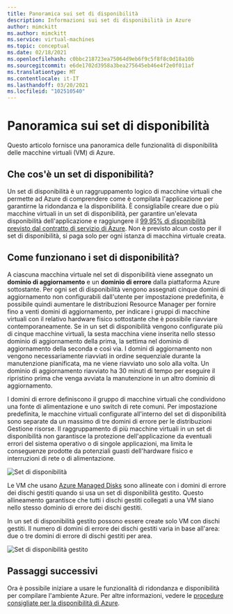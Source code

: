 ```yaml
---
title: Panoramica sui set di disponibilità
description: Informazioni sui set di disponibilità in Azure
author: mimckitt
ms.author: mimckitt
ms.service: virtual-machines
ms.topic: conceptual
ms.date: 02/18/2021
ms.openlocfilehash: c0bbc218723ea75064d9eb6f9c5f8f8c0d18a10b
ms.sourcegitcommit: e6de1702d3958a3bea275645eb46e4f2e0f011af
ms.translationtype: MT
ms.contentlocale: it-IT
ms.lasthandoff: 03/20/2021
ms.locfileid: "102510540"
---
```

# <a name="availability-sets-overview"></a>Panoramica sui set di disponibilità

Questo articolo fornisce una panoramica delle funzionalità di disponibilità delle macchine virtuali (VM) di Azure.

## <a name="what-is-an-availability-set"></a>Che cos'è un set di disponibilità? 

Un set di disponibilità è un raggruppamento logico di macchine virtuali che permette ad Azure di comprendere come è compilata l'applicazione per garantirne la ridondanza e la disponibilità. È consigliabile creare due o più macchine virtuali in un set di disponibilità, per garantire un'elevata disponibilità dell'applicazione e raggiungere il [99,95% di disponibilità previsto dal contratto di servizio di Azure](https://azure.microsoft.com/support/legal/sla/virtual-machines/). Non è previsto alcun costo per il set di disponibilità, si paga solo per ogni istanza di macchina virtuale creata.

## <a name="how-do-availability-sets-work"></a>Come funzionano i set di disponibilità?
A ciascuna macchina virtuale nel set di disponibilità viene assegnato un **dominio di aggiornamento** e un **dominio di errore** dalla piattaforma Azure sottostante. Per ogni set di disponibilità vengono assegnati cinque domini di aggiornamento non configurabili dall'utente per impostazione predefinita, è possibile quindi aumentare le distribuzioni Resource Manager per fornire fino a venti domini di aggiornamento, per indicare i gruppi di macchine virtuali con il relativo hardware fisico sottostante che è possibile riavviare contemporaneamente. Se in un set di disponibilità vengono configurate più di cinque macchine virtuali, la sesta macchina viene inserita nello stesso dominio di aggiornamento della prima, la settima nel dominio di aggiornamento della seconda e così via. I domini di aggiornamento non vengono necessariamente riavviati in ordine sequenziale durante la manutenzione pianificata, ma ne viene riavviato uno solo alla volta. Un dominio di aggiornamento riavviato ha 30 minuti di tempo per eseguire il ripristino prima che venga avviata la manutenzione in un altro dominio di aggiornamento.

I domini di errore definiscono il gruppo di macchine virtuali che condividono una fonte di alimentazione e uno switch di rete comuni. Per impostazione predefinita, le macchine virtuali configurate all'interno del set di disponibilità sono separate da un massimo di tre domini di errore per le distribuzioni Gestione risorse. Il raggruppamento di più macchine virtuali in un set di disponibilità non garantisce la protezione dell'applicazione da eventuali errori del sistema operativo o di singole applicazioni, ma limita le conseguenze prodotte da potenziali guasti dell'hardware fisico e interruzioni di rete o di alimentazione.

![Set di disponibilità](./media/virtual-machines-common-manage-availability/ud-fd-configuration.png)


Le VM che usano [Azure Managed Disks](./faq-for-disks.md) sono allineate con i domini di errore dei dischi gestiti quando si usa un set di disponibilità gestito. Questo allineamento garantisce che tutti i dischi gestiti collegati a una VM siano nello stesso dominio di errore dei dischi gestiti. 

In un set di disponibilità gestito possono essere create solo VM con dischi gestiti. Il numero di domini di errore dei dischi gestiti varia in base all'area: due o tre domini di errore di dischi gestiti per area. 

![Set di disponibilità gestito](./media/virtual-machines-common-manage-availability/md-fd-updated.png)

## <a name="next-steps"></a>Passaggi successivi
Ora è possibile iniziare a usare le funzionalità di ridondanza e disponibilità per compilare l'ambiente Azure. Per altre informazioni, vedere le [procedure consigliate per la disponibilità di Azure](/azure/architecture/checklist/resiliency-per-service).

